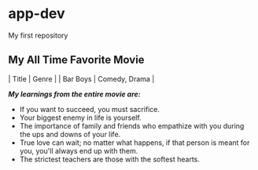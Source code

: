 # app-dev
My first repository

## My All Time Favorite Movie
| Title      | Genre        |
| Bar Boys   | Comedy, Drama |

***My learnings from the entire movie are:***
- If you want to succeed, you must sacrifice.
- Your biggest enemy in life is yourself.
- The importance of family and friends who empathize with you during the ups and downs of your life.
- True love can wait; no matter what happens, if that person is meant for you, you'll always end up with them.
- The strictest teachers are those with the softest hearts.
